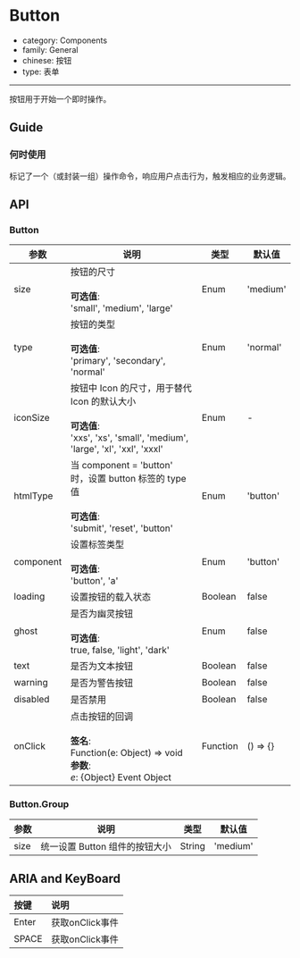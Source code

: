 # Button

-   category: Components
-   family: General
-   chinese: 按钮
-   type: 表单

---

按钮用于开始一个即时操作。

## Guide

### 何时使用

标记了一个（或封装一组）操作命令，响应用户点击行为，触发相应的业务逻辑。

## API

### Button

| 参数        | 说明                                                                                                           | 类型       | 默认值      |
| --------- | ------------------------------------------------------------------------------------------------------------ | -------- | -------- |
| size      | 按钮的尺寸<br><br>**可选值**:<br>'small', 'medium', 'large'                                                          | Enum     | 'medium' |
| type      | 按钮的类型<br><br>**可选值**:<br>'primary', 'secondary', 'normal'                                                    | Enum     | 'normal' |
| iconSize  | 按钮中 Icon 的尺寸，用于替代 Icon 的默认大小<br><br>**可选值**:<br>'xxs', 'xs', 'small', 'medium', 'large', 'xl', 'xxl', 'xxxl' | Enum     | -        |
| htmlType  | 当 component = 'button' 时，设置 button 标签的 type 值<br><br>**可选值**:<br>'submit', 'reset', 'button'                 | Enum     | 'button' |
| component | 设置标签类型<br><br>**可选值**:<br>'button', 'a'                                                                      | Enum     | 'button' |
| loading   | 设置按钮的载入状态                                                                                                    | Boolean  | false    |
| ghost     | 是否为幽灵按钮<br><br>**可选值**:<br>true, false, 'light', 'dark'                                                      | Enum     | false    |
| text      | 是否为文本按钮                                                                                                      | Boolean  | false    |
| warning   | 是否为警告按钮                                                                                                      | Boolean  | false    |
| disabled  | 是否禁用                                                                                                         | Boolean  | false    |
| onClick   | 点击按钮的回调<br><br>**签名**:<br>Function(e: Object) => void<br>**参数**:<br>_e_: {Object} Event Object               | Function | () => {} |

### Button.Group

| 参数   | 说明                  | 类型     | 默认值      |
| ---- | ------------------- | ------ | -------- |
| size | 统一设置 Button 组件的按钮大小 | String | 'medium' |


## ARIA and KeyBoard
| 按键          | 说明                              |
| :---------- | :------------------------------ |
| Enter       | 获取onClick事件                |
| SPACE       | 获取onClick事件                 |


 